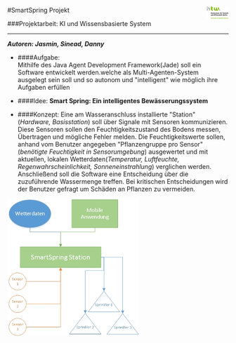 #SmartSpring Projekt <img src="HTWLogo.jpg" alt="HTW-Berlin" align="right" style="width: 50px;"/>

###Projektarbeit: KI und Wissensbasierte System

____________________________________________________
___Autoren: Jasmin, Sinead, Danny___



+ ####Aufgabe:  
Mithilfe des Java Agent Development Framework(Jade) soll ein Software entwickelt werden.welche als Multi-Agenten-System ausgelegt sein soll und so autonom und "intelligent" wie möglich ihre Aufgaben erfüllen 

+ ####Idee: 
__Smart Spring: Ein intelligentes Bewässerungssystem__ 

+ ####Konzept:
Eine am Wasseranschluss installierte "Station" (*Hardware, Basisstation*) soll über Signale mit Sensoren kommunizieren. Diese Sensoren sollen den Feuchtigkeitszustand des Bodens messen, Übertragen und mögliche Fehler melden.
Die Feuchtigkeitswerte sollen, anhand vom Benutzer angegeben "Pflanzengruppe pro Sensor" (*benötigte Feuchtigkeit in Sensorumgebung*) ausgewertet und mit aktuellen, lokalen Wetterdaten(*Temperatur, Luftfeuchte, Regenwahrscheinlichkeit, Sonneneinstrahlung*) verglichen werden. Anschließend soll die Software eine Entscheidung über die zuzuführende Wassermenge  treffen. Bei kritischen Entscheidungen wird der Benutzer gefragt um Schäden an Pflanzen zu vermeiden. 
<img src="Konzept1.jpg" alt="Konzept1" align="middle" style="width: 300px;"/>
